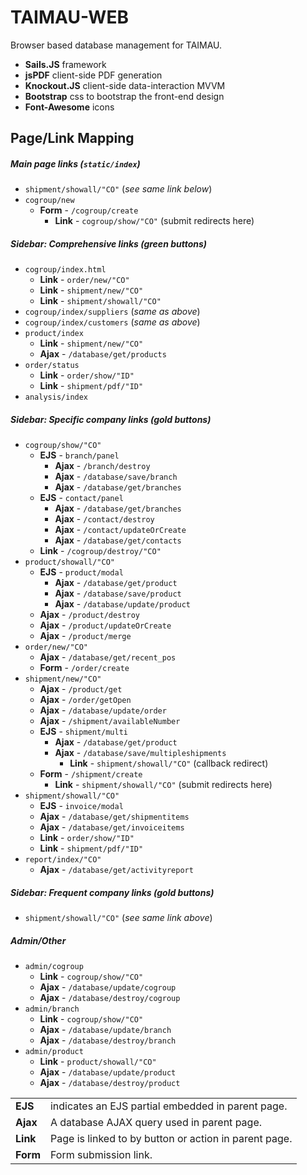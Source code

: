 # TAIMAU-WEB
Browser based database management for TAIMAU.

- **Sails.JS** framework
- **jsPDF** client-side PDF generation
- **Knockout.JS** client-side data-interaction MVVM
- **Bootstrap** css to bootstrap the front-end design
- **Font-Awesome** icons

## Page/Link Mapping
##### Main page links (`static/index`)
- `shipment/showall/"CO"` (*see same link below*)
- `cogroup/new`
    - **Form** - `/cogroup/create`
        - **Link** - `cogroup/show/"CO"` (submit redirects here)

##### Sidebar: Comprehensive links (green buttons)
- `cogroup/index.html`
    - **Link** - `order/new/"CO"`
    - **Link** - `shipment/new/"CO"`
    - **Link** - `shipment/showall/"CO"`
- `cogroup/index/suppliers` (*same as above*)
- `cogroup/index/customers` (*same as above*)
- `product/index`
    - **Link** - `shipment/new/"CO"`
    - **Ajax** - `/database/get/products`
- `order/status`
    - **Link** - `order/show/"ID"`
    - **Link** - `shipment/pdf/"ID"`
- `analysis/index`

##### Sidebar: Specific company links (gold buttons)
- `cogroup/show/"CO"`
    - **EJS** - `branch/panel`
        - **Ajax** - `/branch/destroy`
        - **Ajax** - `/database/save/branch`
        - **Ajax** - `/database/get/branches`
    - **EJS** - `contact/panel`
        - **Ajax** - `/database/get/branches`
        - **Ajax** - `/contact/destroy`
        - **Ajax** - `/contact/updateOrCreate`
        - **Ajax** - `/database/get/contacts`
    - **Link** - `/cogroup/destroy/"CO"`
- `product/showall/"CO"`
    - **EJS** - `product/modal`
        - **Ajax** - `/database/get/product`
        - **Ajax** - `/database/save/product`
        - **Ajax** - `/database/update/product`
    - **Ajax** - `/product/destroy`
    - **Ajax** - `/product/updateOrCreate`
    - **Ajax** - `/product/merge`
- `order/new/"CO"`
    - **Ajax** - `/database/get/recent_pos`
    - **Form** - `/order/create`
- `shipment/new/"CO"`
    - **Ajax** - `/product/get`
    - **Ajax** - `/order/getOpen`
    - **Ajax** - `/database/update/order`
    - **Ajax** - `/shipment/availableNumber`
    - **EJS** - `shipment/multi`
        - **Ajax** - `/database/get/product`
        - **Ajax** - `/database/save/multipleshipments`
            - **Link** - `shipment/showall/"CO"` (callback redirect)
    - **Form** - `/shipment/create`
        - **Link** - `shipment/showall/"CO"` (submit redirects here)
- `shipment/showall/"CO"`
    - **EJS** - `invoice/modal`
    - **Ajax** - `/database/get/shipmentitems`
    - **Ajax** - `/database/get/invoiceitems`
    - **Link** - `order/show/"ID"`
    - **Link** - `shipment/pdf/"ID"`
- `report/index/"CO"`
    - **Ajax** - `/database/get/activityreport`

##### Sidebar: Frequent company links (gold buttons)
- `shipment/showall/"CO"` (*see same link above*)

##### Admin/Other
- `admin/cogroup`
    - **Link** - `cogroup/show/"CO"`
    - **Ajax** - `/database/update/cogroup`
    - **Ajax** - `/database/destroy/cogroup`
- `admin/branch`
    - **Link** - `cogroup/show/"CO"`
    - **Ajax** - `/database/update/branch`
    - **Ajax** - `/database/destroy/branch`
- `admin/product`
    - **Link** - `product/showall/"CO"`
    - **Ajax** - `/database/update/product`
    - **Ajax** - `/database/destroy/product`

|   |   |
|---|---|
| **EJS** | indicates an EJS partial embedded in parent page. |
| **Ajax** | A database AJAX query used in parent page. |
| **Link** | Page is linked to by button or action in parent page. |
| **Form** | Form submission link. |
